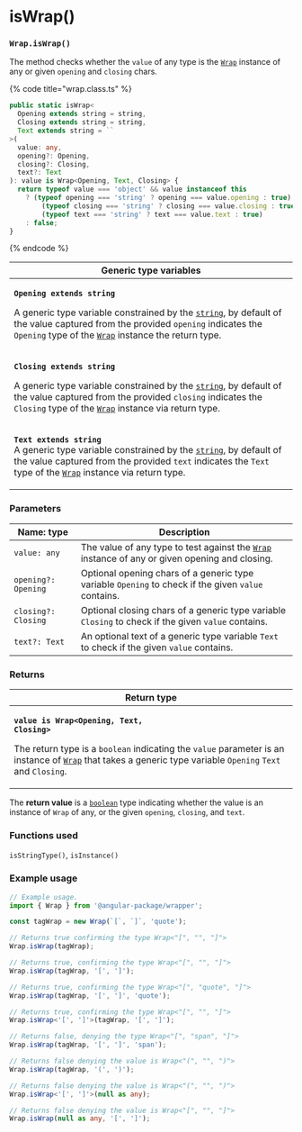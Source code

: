 # isWrap()

### `Wrap.isWrap()`

The method checks whether the `value` of any type is the [`Wrap`](../wrap.md) instance of any or given `opening` and `closing` chars.

{% code title="wrap.class.ts" %}
```typescript
public static isWrap<
  Opening extends string = string,
  Closing extends string = string,
  Text extends string = ``
>(
  value: any,
  opening?: Opening,
  closing?: Closing,
  text?: Text
): value is Wrap<Opening, Text, Closing> {
  return typeof value === 'object' && value instanceof this
    ? (typeof opening === 'string' ? opening === value.opening : true) &&
        (typeof closing === 'string' ? closing === value.closing : true) &&
        (typeof text === 'string' ? text === value.text : true)
    : false;
}
```
{% endcode %}

| Generic type variables                                                                                                                                                                                                                                                                                                                                                                                           |
| ---------------------------------------------------------------------------------------------------------------------------------------------------------------------------------------------------------------------------------------------------------------------------------------------------------------------------------------------------------------------------------------------------------------- |
| <p><strong><code>Opening extends string</code></strong></p><p>A generic type variable constrained by the <a href="https://www.typescriptlang.org/docs/handbook/basic-types.html#string"><code>string</code></a>, by default of the value captured from the provided <code>opening</code> indicates the <code>Opening</code> type of the <a href="../wrap.md"><code>Wrap</code></a> instance the return type.</p> |
| <p><strong><code>Closing extends string</code></strong></p><p>A generic type variable constrained by the <a href="https://www.typescriptlang.org/docs/handbook/basic-types.html#string"><code>string</code></a>, by default of the value captured from the provided <code>closing</code> indicates the <code>Closing</code> type of the <a href="../wrap.md"><code>Wrap</code></a> instance via return type.</p> |
| <p><strong><code>Text extends string</code></strong><br>A generic type variable constrained by the <a href="https://www.typescriptlang.org/docs/handbook/basic-types.html#string"><code>string</code></a>, by default of the value captured from the provided <code>text</code> indicates the <code>Text</code> type of the <a href="../wrap.md"><code>Wrap</code></a> instance via return type.</p>             |

### Parameters

| Name: type          | Description                                                                                                  |
| ------------------- | ------------------------------------------------------------------------------------------------------------ |
| `value: any`        | The value of any type to test against the [`Wrap`](../wrap.md) instance of any or given opening and closing. |
| `opening?: Opening` | Optional opening chars of a generic type variable `Opening` to check if the given `value` contains.          |
| `closing?: Closing` | Optional closing chars of a generic type variable `Closing` to check if the given `value` contains.          |
| `text?: Text`       | An optional text of a generic type variable `Text` to check if the given `value` contains.                   |

### Returns

| Return type                                                                                                                                                                                                                                                                                                                                  |
| -------------------------------------------------------------------------------------------------------------------------------------------------------------------------------------------------------------------------------------------------------------------------------------------------------------------------------------------- |
| <p><strong><code>value is Wrap&#x3C;Opening, Text, Closing></code></strong></p><p>The return type is a <code>boolean</code> indicating the <code>value</code> parameter is an instance of <a href="../wrap.md"><code>Wrap</code></a> that takes a generic type variable <code>Opening</code> <code>Text</code> and <code>Closing</code>.</p> |

The **return value** is a [`boolean`](https://developer.mozilla.org/en-US/docs/Web/JavaScript/Reference/Global\_Objects/Boolean) type indicating whether the value is an instance of `Wrap` of any, or the given `opening`, `closing`, and `text`.

### Functions used

`isStringType()`, `isInstance()`

### Example usage

```typescript
// Example usage.
import { Wrap } from '@angular-package/wrapper';

const tagWrap = new Wrap(`[`, `]`, 'quote');

// Returns true confirming the type Wrap<"[", "", "]">
Wrap.isWrap(tagWrap);

// Returns true, confirming the type Wrap<"[", "", "]">
Wrap.isWrap(tagWrap, '[', ']');

// Returns true, confirming the type Wrap<"[", "quote", "]">
Wrap.isWrap(tagWrap, '[', ']', 'quote');

// Returns true, confirming the type Wrap<"[", "", "]">
Wrap.isWrap<'[', ']'>(tagWrap, '[', ']');

// Returns false, denying the type Wrap<"[", "span", "]">
Wrap.isWrap(tagWrap, '[', ']', 'span');

// Returns false denying the value is Wrap<"(", "", ")">
Wrap.isWrap(tagWrap, '(', ')');

// Returns false denying the value is Wrap<"(", "", ")">
Wrap.isWrap<'[', ']'>(null as any);

// Returns false denying the value is Wrap<"[", "", "]">
Wrap.isWrap(null as any, '[', ']');
```
